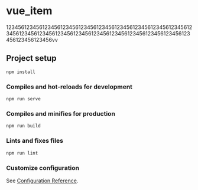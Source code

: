 # vue_item
123456123456123456123456123456123456123456123456123456123456123456123456123456123456123456123456123456123456123456123456123456123456123456vv 

## Project setup
```
npm install
```

### Compiles and hot-reloads for development
```
npm run serve
```

### Compiles and minifies for production
```
npm run build
```

### Lints and fixes files
```
npm run lint
```

### Customize configuration
See [Configuration Reference](https://cli.vuejs.org/config/).
